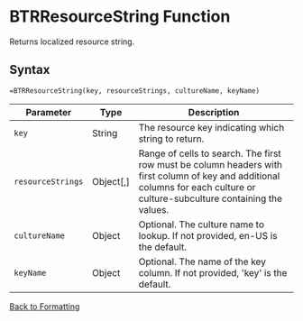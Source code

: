 # BTRResourceString Function

Returns localized resource string.

## Syntax

```excel
=BTRResourceString(key, resourceStrings, cultureName, keyName)
```

Parameter | Type | Description
---|---|---
`key` | String | The resource key indicating which string to return.
`resourceStrings` | Object[,] | Range of cells to search.  The first row must be column headers with first column of key and additional columns for each culture or culture-subculture containing the values.
`cultureName` | Object | Optional. The culture name to lookup.  If not provided, en-US is the default.
`keyName` | Object | Optional. The name of the key column.  If not provided, 'key' is the default.

[Back to Formatting](RBLeFormatting.md)